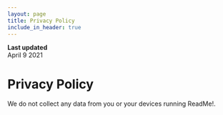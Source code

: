 ```yaml
---
layout: page
title: Privacy Policy
include_in_header: true
---
```


**Last updated**  
April 9 2021

# Privacy Policy 
We do not collect any data from you or your devices running ReadMe!.


